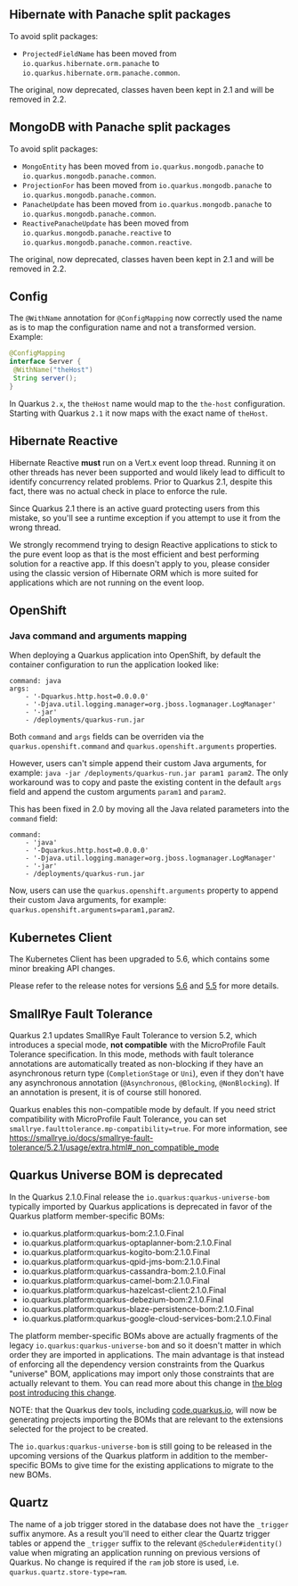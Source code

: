 ## Hibernate with Panache split packages

To avoid split packages:

* `ProjectedFieldName` has been moved from `io.quarkus.hibernate.orm.panache` to `io.quarkus.hibernate.orm.panache.common`.

The original, now deprecated, classes haven been kept in 2.1 and will be removed in 2.2.

## MongoDB with Panache split packages

To avoid split packages:

* `MongoEntity` has been moved from `io.quarkus.mongodb.panache` to `io.quarkus.mongodb.panache.common`.
* `ProjectionFor` has been moved from `io.quarkus.mongodb.panache` to `io.quarkus.mongodb.panache.common`.
* `PanacheUpdate` has been moved from `io.quarkus.mongodb.panache` to `io.quarkus.mongodb.panache.common`.
* `ReactivePanacheUpdate` has been moved from `io.quarkus.mongodb.panache.reactive` to `io.quarkus.mongodb.panache.common.reactive`.

The original, now deprecated, classes haven been kept in 2.1 and will be removed in 2.2.

## Config
The `@WithName` annotation for `@ConfigMapping` now correctly used the name as is to map the configuration name and not a transformed version. Example:

```java
@ConfigMapping
interface Server {
 @WithName("theHost")
 String server();
}
```

In Quarkus `2.x`, the `theHost` name would map to the `the-host` configuration. Starting with Quarkus `2.1` it now maps with the exact name of `theHost`.

## Hibernate Reactive

Hibernate Reactive **must** run on a Vert.x event loop thread. Running it on other threads has never been supported and would likely lead to difficult to identify concurrency related problems. Prior to Quarkus 2.1, despite this fact, there was no actual check in place to enforce the rule.

Since Quarkus 2.1 there is an active guard protecting users from this mistake, so you'll see a runtime exception if you attempt to use it from the wrong thread.

We strongly recommend trying to design Reactive applications to stick to the pure event loop as that is the most efficient and best performing solution for a reactive app. If this doesn't apply to you, please consider using the classic version of Hibernate ORM which is more suited for applications which are not running on the event loop.

## OpenShift

### Java command and arguments mapping

When deploying a Quarkus application into OpenShift, by default the container configuration to run the application looked like:

```
command: java
args:
    - '-Dquarkus.http.host=0.0.0.0'
    - '-Djava.util.logging.manager=org.jboss.logmanager.LogManager'
    - '-jar'
    - /deployments/quarkus-run.jar
```

Both `command` and `args` fields can be overriden via the `quarkus.openshift.command` and `quarkus.openshift.arguments` properties. 

However, users can't simple append their custom Java arguments, for example: `java -jar /deployments/quarkus-run.jar param1 param2`. The only workaround was to copy and paste the existing content in the default `args` field and append the custom arguments `param1` and `param2`.

This has been fixed in 2.0 by moving all the Java related parameters into the `command` field:

```
command: 
    - 'java'
    - '-Dquarkus.http.host=0.0.0.0'
    - '-Djava.util.logging.manager=org.jboss.logmanager.LogManager'
    - '-jar'
    - /deployments/quarkus-run.jar
```

Now, users can use the `quarkus.openshift.arguments` property to append their custom Java arguments, for example: `quarkus.openshift.arguments=param1,param2`.


## Kubernetes Client

The Kubernetes Client has been upgraded to 5.6, which contains some minor breaking API changes.

Please refer to the release notes for versions [5.6](https://github.com/fabric8io/kubernetes-client/releases/tag/v5.6.0) and [5.5](https://github.com/fabric8io/kubernetes-client/releases/tag/v5.5.0) for more details.

## SmallRye Fault Tolerance

Quarkus 2.1 updates SmallRye Fault Tolerance to version 5.2, which introduces a special mode, **not compatible** with the MicroProfile Fault Tolerance specification. In this mode, methods with fault tolerance annotations are automatically treated as non-blocking if they have an asynchronous return type (`CompletionStage` or `Uni`), even if they don't have any asynchronous annotation (`@Asynchronous`, `@Blocking`, `@NonBlocking`). If an annotation is present, it is of course still honored.

Quarkus enables this non-compatible mode by default. If you need strict compatibility with MicroProfile Fault Tolerance, you can set `smallrye.faulttolerance.mp-compatibility=true`. For more information, see https://smallrye.io/docs/smallrye-fault-tolerance/5.2.1/usage/extra.html#_non_compatible_mode

## Quarkus Universe BOM is deprecated

In the Quarkus 2.1.0.Final release the `io.quarkus:quarkus-universe-bom` typically imported by Quarkus applications is deprecated in favor of the Quarkus platform member-specific BOMs:

* io.quarkus.platform:quarkus-bom:2.1.0.Final
* io.quarkus.platform:quarkus-optaplanner-bom:2.1.0.Final
* io.quarkus.platform:quarkus-kogito-bom:2.1.0.Final
* io.quarkus.platform:quarkus-qpid-jms-bom:2.1.0.Final
* io.quarkus.platform:quarkus-cassandra-bom:2.1.0.Final
* io.quarkus.platform:quarkus-camel-bom:2.1.0.Final
* io.quarkus.platform:quarkus-hazelcast-client:2.1.0.Final
* io.quarkus.platform:quarkus-debezium-bom:2.1.0.Final
* io.quarkus.platform:quarkus-blaze-persistence-bom:2.1.0.Final
* io.quarkus.platform:quarkus-google-cloud-services-bom:2.1.0.Final

The platform member-specific BOMs above are actually fragments of the legacy `io.quarkus:quarkus-universe-bom` and so it doesn't matter in which order they are imported in applications. The main advantage is that instead of enforcing all the dependency version constraints from the Quarkus "universe" BOM, applications may import only those constraints that are actually relevant to them. You can read more about this change in [the blog post introducing this change](https://quarkus.io/blog/quarkus-2x-platform-quarkiverse-registry/).

NOTE: that the Quarkus dev tools, including [code.quarkus.io](https://code.quarkus.io), will now be generating projects importing the BOMs that are relevant to the extensions selected for the project to be created.

The `io.quarkus:quarkus-universe-bom` is still going to be released in the upcoming versions of the Quarkus platform in addition to the member-specific BOMs to give time for the existing applications to migrate to the new BOMs.

## Quartz

The name of a job trigger stored in the database does not have the `_trigger` suffix anymore. As a result you'll need to either clear the Quartz trigger tables or append the `_trigger` suffix to the relevant `@Scheduler#identity()` value when migrating an application running on previous versions of Quarkus. No change is required if the `ram` job store is used, i.e. `quarkus.quartz.store-type=ram`.
